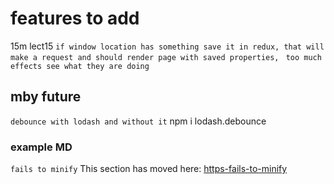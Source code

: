 # features to add
15m lect15
`if window location has something save it in redux, that will make a request and should render page with saved properties, `
`too much effects see what they are doing `



## mby future
`debounce with lodash and without it` npm i lodash.debounce



### example MD
`fails to minify`
This section has moved here:
 [https-fails-to-minify](https)
  [](https)
